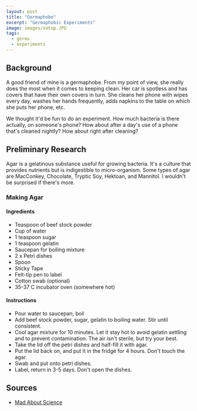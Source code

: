```yaml
---
layout: post
title: "Germaphobe"
excerpt: "Germaphobic Experiments"
image: images/setup.JPG
tags: 
  - germs
  - experiments
---
```


## Background
A good friend of mine is a germaphobe. From my point of view, she really does the most when it comes to keeping clean. Her car is spotless and has covers that have their own covers in turn. 
She cleans her phone with wipes every day, washes her hands frequently, adds napkins to the table on which she puts her phone, etc.

We thought it'd be fun to do an experiment. How much bacteria is there actually, on someone's phone? How about after a day's use of a phone that's cleaned nightly? How about
right after cleaning?

## Preliminary Research
Agar is a gelatinous substance useful for growing bacteria. It's a culture that provides nutrients but is indigestible to micro-organism. Some types of agar are MacConkey, Chocolate,
Tryptic Soy, Hektoan, and Mannitol. I wouldn't be surprised if there's more.

### Making Agar
#### Ingredients
* Teaspoon of beef stock powder
* Cup of water
* 1 teaspoon sugar
* 1 teaspoon gelatin
* Saucepan for boiling mixture
* 2 x Petri dishes
* Spoon
* Sticky Tape
* Felt-tip pen to label
* Cotton swab (optional)
* 35-37 C incubator oven (somewhere hot)

#### Instructions
* Pour water to saucepan; boil
* Add beef stock powder, sugar, gelatin to boiling water. Stir until consistent.
* Cool agar mixture for 10 minutes. Let it stay hot to avoid gelatin settling and to prevent contamination. The air isn't sterile, but try your best.
* Take the lid off the petri dishes and half-fill it with agar. 
* Put the lid back on, and put it in the fridge for 4 hours. Don't touch the agar.
* Swab and put onto petri dishes.
* Label, return in 3-5 days. Don't open the dishes.

## Sources
* [Mad About Science](https://www.madaboutscience.com.au/shop/science-extra/post/grow-bacteria-on-homemade-agar-plates/) 
